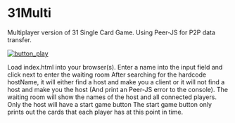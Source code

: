 # 31Multi
Multiplayer version of 31 Single Card Game. Using Peer-JS for P2P data transfer.


[![button_play](https://github.com/IT-Jeroen/31Single/assets/55962983/302318c4-8570-4a8b-8f07-74cda87b6c4f)](https://it-jeroen.github.io/31Multi/) 


Load index.html into your browser(s).
Enter a name into the input field and click next to enter the waiting room
After searching for the hardcode hostName, it will either find a host and make you a client
or it will not find a host and make you the host (And print an Peer-JS error to the console).
The waiting room will show the names of the host and all connected players.
Only the host will have a start game button
The start game button only prints out the cards that each player has at this point in time.



